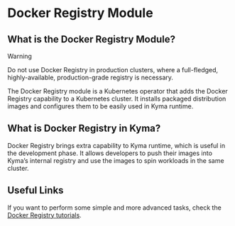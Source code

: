 # Docker Registry Module

## What is the Docker Registry Module?

> [!WARNING]  
> Do not use Docker Registry in production clusters, where a full-fledged, highly-available, production-grade registry is necessary.

The Docker Registry module is a Kubernetes operator that adds the Docker Registry capability to a Kubernetes cluster. It installs packaged distribution images and configures them to be easily used in Kyma runtime.

## What is Docker Registry in Kyma?

Docker Registry brings extra capability to Kyma runtime, which is useful in the development phase. It allows developers to push their images into Kyma’s internal registry and use the images to spin workloads in the same cluster.

## Useful Links

If you want to perform some simple and more advanced tasks, check the [Docker Registry tutorials](tutorials/README.md).
